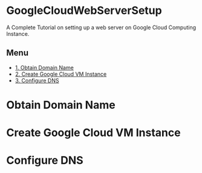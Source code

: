# GoogleCloudWebServerSetup
A Complete Tutorial on setting up a web server on Google Cloud Computing Instance.

## Menu

- [1. Obtain Domain Name](#getDomain)
- [2. Create Google Cloud VM Instance](#createVM)
- [3. Configure DNS](#setDNS)


# <a name="getDomain"></a> Obtain Domain Name

# <a name="createVM"></a> Create Google Cloud VM Instance

# <a name="setDNS"></a> Configure DNS





